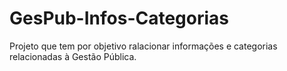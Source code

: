 # GesPub-Infos-Categorias
Projeto que tem por objetivo ralacionar informações e categorias relacionadas à Gestão Pública.
